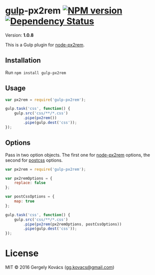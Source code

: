 # [gulp](https://github.com/gulpjs/gulp)-px2rem [![NPM version][npm-image]][npm-url] [![Dependency Status][daviddm-image]][daviddm-url]
Version: **1.0.8**

This is a Gulp plugin for [node-px2rem](https://github.com/ggkovacs/node-px2rem).

## Installation

Run `npm install gulp-px2rem`

## Usage

```js
var px2rem = require('gulp-px2rem');

gulp.task('css', function() {
    gulp.src('css/**/*.css')
        .pipe(px2rem())
        .pipe(gulp.dest('css'));
});
```

## Options

Pass in two option objects. The first one for [node-px2rem](https://github.com/ggkovacs/node-px2rem) options, the second for [postcss](https://github.com/postcss/postcss) options.

```js
var px2rem = require('gulp-px2rem');

var px2remOptions = {
    replace: false
};

var postCssOptions = {
    map: true  
};

gulp.task('css', function() {
    gulp.src('css/**/*.css')
        .pipe(px2rem(px2remOptions, postCssOptions))
        .pipe(gulp.dest('css'));
});
```

# License
MIT © 2016 Gergely Kovács (gg.kovacs@gmail.com)

[npm-image]: https://badge.fury.io/js/gulp-px2rem.svg
[npm-url]: https://npmjs.org/package/gulp-px2rem
[daviddm-image]: https://david-dm.org/ggkovacs/gulp-px2rem.svg?theme=shields.io
[daviddm-url]: https://david-dm.org/ggkovacs/gulp-px2rem

